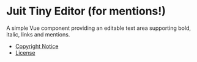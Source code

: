 Juit Tiny Editor (for mentions!)
================================

A simple Vue component providing an editable text area supporting bold, italic,
links and mentions.

* [Copyright Notice](NOTICE.md)
* [License](LICENSE.md)
